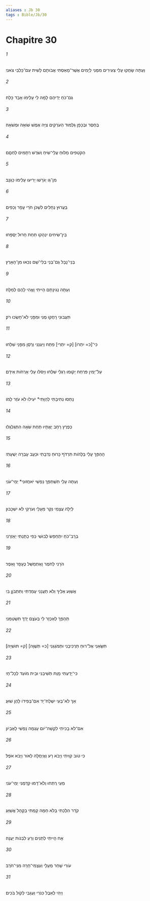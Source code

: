 ```yaml
---
aliases : Jb 30
tags : Bible/Jb/30
---
```


# Chapitre 30

###### 1
וְעַתָּה שָׂחֲקוּ עָלַי צְעִירִים מִמֶּנִּי לְיָמִים אֲשֶׁר־מָאַסְתִּי אֲבֹותָם לָשִׁית עִם־כַּלְבֵי צֹאנִי׃
###### 2
גַּם־כֹּחַ יְדֵיהֶם לָמָּה לִּי עָלֵימֹו אָבַד כָּלַח׃
###### 3
בְּחֶסֶר וּבְכָפָן גַּלְמוּד הַעֹרְקִים צִיָּה אֶמֶשׁ שֹׁואָה וּמְשֹׁאָה׃
###### 4
הַקֹּטְפִים מַלּוּחַ עֲלֵי־שִׂיחַ וְשֹׁרֶשׁ רְתָמִים לַחְםָם׃
###### 5
מִן־גֵּו יְגֹרָשׁוּ יָרִיעוּ עָלֵימֹו כַּגַּנָּב׃
###### 6
בַּעֲרוּץ נְחָלִים לִשְׁכֹּן חֹרֵי עָפָר וְכֵפִים׃
###### 7
בֵּין־שִׂיחִים יִנְהָקוּ תַּחַת חָרוּל יְסֻפָּחוּ׃
###### 8
בְּנֵי־נָבָל גַּם־בְּנֵי בְלִי־שֵׁם נִכְּאוּ מִן־הָאָרֶץ׃
###### 9
וְעַתָּה נְגִינָתָם הָיִיתִי וָאֱהִי לָהֶם לְמִלָּה׃
###### 10
תִּעֲבוּנִי רָחֲקוּ מֶנִּי וּמִפָּנַי לֹא־חָשְׂכוּ רֹק׃
###### 11
כִּי־[כ= יִתְרֹו] [ק= יִתְרִי] פִתַּח וַיְעַנֵּנִי וְרֶסֶן מִפָּנַי שִׁלֵּחוּ׃
###### 12
עַל־יָמִין פִּרְחַח יָקוּמוּ רַגְלַי שִׁלֵּחוּ וַיָּסֹלּוּ עָלַי אָרְחֹות אֵידָם׃
###### 13
נָתְסוּ נְתִיבָתִי לְהַוָּתִי* יֹעִילוּ לֹא עֹזֵר לָמֹו׃
###### 14
כְּפֶרֶץ רָחָב יֶאֱתָיוּ תַּחַת שֹׁאָה הִתְגַּלְגָּלוּ׃
###### 15
הָהְפַּךְ עָלַי בַּלָּהֹות תִּרְדֹּף כָּרוּחַ נְדִבָתִי וּכְעָב עָבְרָה יְשֻׁעָתִי׃
###### 16
וְעַתָּה עָלַי תִּשְׁתַּפֵּךְ נַפְשִׁי יֹאחֲזוּנִי* יְמֵי־עֹנִי׃
###### 17
לַיְלָה עֲצָמַי נִקַּר מֵעָלָי וְעֹרְקַי לֹא יִשְׁכָּבוּן׃
###### 18
בְּרָב־כֹּחַ יִתְחַפֵּשׂ לְבוּשִׁי כְּפִי כֻתָּנְתִּי יַאַזְרֵנִי׃
###### 19
הֹרָנִי לַחֹמֶר וָאֶתְמַשֵּׁל כֶּעָפָר וָאֵפֶר׃
###### 20
אֲשַׁוַּע אֵלֶיךָ וְלֹא תַעֲנֵנִי עָמַדְתִּי וַתִּתְבֹּןֶן בִּי׃
###### 21
תֵּהָפֵךְ לְאַכְזָר לִי בְּעֹצֶם יָדְךָ תִשְׂטְמֵנִי׃
###### 22
תִּשָּׂאֵנִי אֶל־רוּחַ תַּרְכִּיבֵנִי וּתְמֹגְגֵנִי [כ= תְּשֻׁוָּה] [ק= תּוּשִׁיָּה]׃
###### 23
כִּי־יָדַעְתִּי מָוֶת תְּשִׁיבֵנִי וּבֵית מֹועֵד לְכָל־חָי׃
###### 24
אַךְ לֹא־בְעִי יִשְׁלַח־יָד אִם־בְּפִידֹו לָהֶן שׁוּעַ׃
###### 25
אִם־לֹא בָכִיתִי לִקְשֵׁה־יֹום עָגְמָה נַפְשִׁי לָאֶבְיֹון׃
###### 26
כִּי טֹוב קִוִּיתִי וַיָּבֹא רָע וַאֲיַחֲלָה לְאֹור וַיָּבֹא אֹפֶל׃
###### 27
מֵעַי רֻתְּחוּ וְלֹא־דָמּוּ קִדְּמֻנִי יְמֵי־עֹנִי׃
###### 28
קֹדֵר הִלַּכְתִּי בְּלֹא חַמָּה קַמְתִּי בַקָּהָל אֲשַׁוֵּעַ׃
###### 29
אָח הָיִיתִי לְתַנִּים וְרֵעַ לִבְנֹות יַעֲנָה׃
###### 30
עֹורִי שָׁחַר מֵעָלָי וְעַצְמִי־חָרָה מִנִּי־חֹרֶב׃
###### 31
וַיְהִי לְאֵבֶל כִּנֹּרִי וְעֻגָבִי לְקֹול בֹּכִים׃
